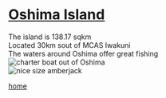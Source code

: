 # [Oshima Island](https://www.google.co.jp/maps/place/Su%C5%8D-%C5%8Cshima,+Oshima+District,+Yamaguchi+Prefecture/@33.8935569,132.182756,11z/data=!3m1!4b1!4m5!3m4!1s0x354542230ddc2bad:0xf077a6b857a4d5cc!8m2!3d33.9275948!4d132.1952342)  

The island is 138.17 sqkm  
Located 30km sout of MCAS Iwakuni  
The waters around Oshima offer great fishing  
![charter boat out of Oshima](https://www.japantimes.co.jp/wp-content/uploads/2018/05/n-tour-a-20180524-870x553.jpg)  
![nice size amberjack](https://media.gettyimages.com/photos/photo-taken-feb-25-shows-devin-mackin-a-21yearold-marine-in-a-tour-picture-id960045180)  

[home](index)
